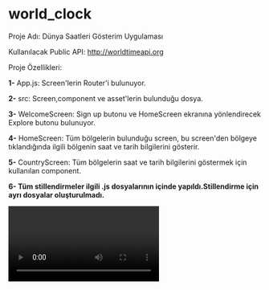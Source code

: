 # world_clock

Proje Adı: Dünya Saatleri Gösterim Uygulaması

Kullanılacak Public API: http://worldtimeapi.org

Proje Özellikleri:

**1-** App.js: Screen'lerin Router'i bulunuyor.

**2-** src: Screen,component ve asset'lerin bulunduğu dosya.

**3-** WelcomeScreen: Sign up butonu ve HomeScreen ekranına yönlendirecek Explore butonu 
bulunuyor.

**4-** HomeScreen: Tüm bölgelerin bulunduğu screen, bu screen'den bölgeye tıklandığında ilgili bölgenin saat ve tarih bilgilerini gösterir.

**5-** CountryScreen: Tüm bölgelerin saat ve tarih bilgilerini göstermek için kullanılan component.

**6- Tüm stillendirmeler ilgili .js dosyalarının içinde yapıldı.Stillendirme için ayrı dosyalar oluşturulmadı.**

![Demo Video](../assets/Demo.mp4)

